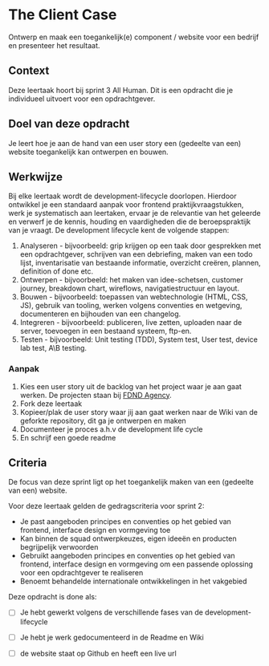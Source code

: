 # The Client Case

Ontwerp en maak een toegankelijk(e) component / website voor een bedrijf en presenteer het resultaat.

## Context
Deze leertaak hoort bij sprint 3 All Human. Dit is een opdracht die je individueel uitvoert voor een opdrachtgever.

## Doel van deze opdracht
Je leert hoe je aan de hand van een user story een (gedeelte van een) website toegankelijk kan ontwerpen en bouwen.

## Werkwijze
Bij elke leertaak wordt de development-lifecycle doorlopen. Hierdoor ontwikkel je een standaard aanpak voor frontend praktijkvraagstukken, werk je systematisch aan leertaken, ervaar je de relevantie van het geleerde en verwerf je de kennis, houding en vaardigheden die de beroepspraktijk van je vraagt.
De development lifecycle kent de volgende stappen:

1. Analyseren - bijvoorbeeld: grip krijgen op een taak door gesprekken met een opdrachtgever, schrijven van een debriefing, maken van een todo lijst, inventarisatie van bestaande informatie, overzicht creëren, plannen, definition of done etc.
2. Ontwerpen - bijvoorbeeld: het maken van idee-schetsen, customer journey, breakdown chart, wireflows, navigatiestructuur en layout.
3. Bouwen - bijvoorbeeld: toepassen van webtechnologie (HTML, CSS, JS), gebruik van tooling, werken volgens conventies en wetgeving, documenteren en bijhouden van een changelog.
4. Integreren - bijvoorbeeld: publiceren, live zetten, uploaden naar de server, toevoegen in een bestaand systeem, ftp-en.
5. Testen - bijvoorbeeld: Unit testing (TDD), System test, User test, device lab test, A\B testing.

### Aanpak
1. Kies een user story uit de backlog van het project waar je aan gaat werken. De projecten staan bij [FDND Agency](https://github.com/fdnd-agency).  
2. Fork deze leertaak
3. Kopieer/plak de user story waar jij aan gaat werken naar de Wiki van de geforkte repository, dit ga je ontwerpen en maken
4. Documenteer je proces a.h.v de development life cycle
5. En schrijf een goede readme

## Criteria

De focus van deze sprint ligt op het toegankelijk maken van een (gedeelte van een) website.

Voor deze leertaak gelden de gedragscriteria voor sprint 2: 
* Je past aangeboden principes en conventies op het gebied van frontend, interface design en vormgeving toe
* Kan binnen de squad ontwerpkeuzes, eigen ideeën en producten begrijpelijk verwoorden
* Gebruikt aangeboden principes en conventies op het gebied van frontend, interface design en vormgeving om een passende oplossing voor een opdrachtgever te realiseren
* Benoemt behandelde internationale ontwikkelingen in het vakgebied

Deze opdracht is done als:
- [ ] Je hebt gewerkt volgens de verschillende fases van de development-lifecycle
- [ ] Je hebt je werk gedocumenteerd in de Readme en Wiki 
- [ ] de website staat op Github en heeft een live url



